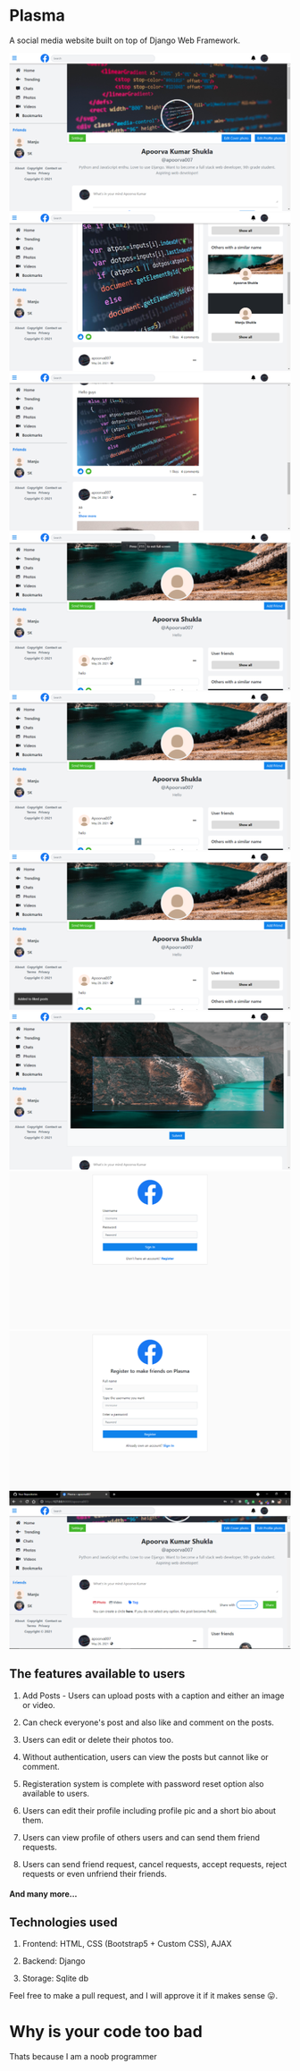# Plasma
A social media website built on top of Django Web Framework.

![alt text](./showcase_img/1.png "Title")
![alt text](./showcase_img/2.png "Title")
![alt text](./showcase_img/3.png "Title")
![alt text](./showcase_img/4.png "Title")
![alt text](./showcase_img/5.png "Title")
![alt text](./showcase_img/6.png "Title")
![alt text](./showcase_img/7.png "Title")
![alt text](./showcase_img/8.png "Title")
![alt text](./showcase_img/9.png "Title")
![alt text](./showcase_img/10.png "Title")

## The features available to users
1) Add Posts - Users can upload posts with a caption and either an image or video.

2) Can check everyone's post and also like and comment on the posts.

3) Users can edit or delete their photos too.

4) Without authentication, users can view the posts but cannot like or comment.

5) Registeration system is complete with password reset option also available to users.

6) Users can edit their profile including profile pic and a short bio about them.

7) Users can view profile of others users and can send them friend requests.

8) Users can send friend request, cancel requests, accept requests, reject requests or even unfriend their friends.


#### And many more...


## Technologies used
1) Frontend: HTML, CSS (Bootstrap5 + Custom CSS), AJAX

2) Backend: Django

3) Storage: Sqlite db

Feel free to make a pull request, and I will approve it if it makes sense 😛.

# Why is your code too bad
Thats because I am a noob programmer